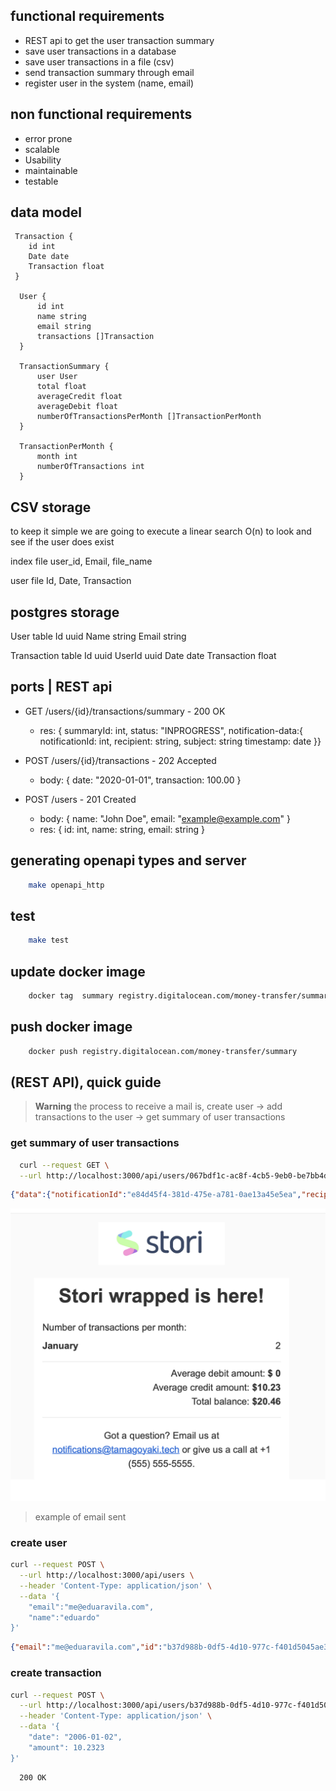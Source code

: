 
## functional requirements
- REST api to get the user transaction summary
- save user transactions in a database
- save user transactions in a file (csv)
- send transaction summary through email
- register user in the system (name, email) 

## non functional requirements

- error prone
- scalable
- Usability
- maintainable
- testable

## data model

```
 Transaction {
    id int
    Date date
    Transaction float    
 }

  User {
      id int
      name string
      email string
      transactions []Transaction
  }

  TransactionSummary {
      user User
      total float
      averageCredit float
      averageDebit float
      numberOfTransactionsPerMonth []TransactionPerMonth
  }

  TransactionPerMonth {
      month int
      numberOfTransactions int
  }  

```

## CSV storage 

to keep it simple we are going to execute a linear search O(n) to look and see if the user does exist 

index file
    user_id, Email, file_name

user file
    Id, Date, Transaction

## postgres storage

User table
    Id uuid
    Name string
    Email string

Transaction table
    Id uuid
    UserId uuid
    Date date
    Transaction float

## ports | REST api

- GET /users/{id}/transactions/summary - 200 OK
  - res: { summaryId: int,  status: "INPROGRESS", notification-data:{
            notificationId: int,
            recipient: string,
            subject: string
            timestamp: date
        }}
        
- POST /users/{id}/transactions - 202 Accepted
  - body: { date: "2020-01-01", transaction: 100.00 }

- POST /users - 201 Created
  - body: { name: "John Doe", email: "example@example.com" }
  - res: { id: int, name: string, email: string }


## generating openapi types and server

```bash
    make openapi_http
```

## test 

```bash
    make test
```

## update docker image

```bash
    docker tag  summary registry.digitalocean.com/money-transfer/summary
```

## push docker image

```bash
    docker push registry.digitalocean.com/money-transfer/summary
```


## (REST API), quick guide

> **Warning**
> the process to receive a mail is, create user -> add transactions to the user -> get summary of user transactions


### get summary of user transactions

```bash
  curl --request GET \
  --url http://localhost:3000/api/users/067bdf1c-ac8f-4cb5-9eb0-be7bb4df8442/transactions/summary
```

```json
{"data":{"notificationId":"e84d45f4-381d-475e-a781-0ae13a45e5ea","recipient":"067bdf1c-ac8f-4cb5-9eb0-be7bb4df8442","timestamp":"2023-06-12T22:59:43.511501337Z"},"status":"completed","summaryId":"e84d45f4-381d-475e-a781-0ae13a45e5ea"}    
```

![email](./email.png)
> example of email sent

### create user

```bash
curl --request POST \
  --url http://localhost:3000/api/users \
  --header 'Content-Type: application/json' \
  --data '{
	"email":"me@eduaravila.com",
	"name":"eduardo"
}'
```

```json
{"email":"me@eduaravila.com","id":"b37d988b-0df5-4d10-977c-f401d5045ae3","name":"eduardo"}
```


### create transaction

```bash
curl --request POST \
  --url http://localhost:3000/api/users/b37d988b-0df5-4d10-977c-f401d5045ae3/transactions \
  --header 'Content-Type: application/json' \
  --data '{
	"date": "2006-01-02",
	"amount": 10.2323
}'
```

```
  200 OK
```



